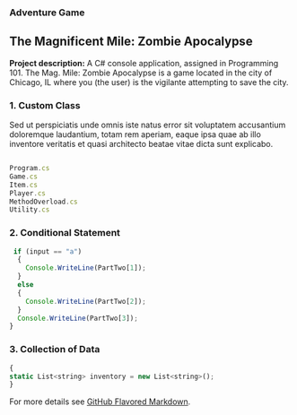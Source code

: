 ### Adventure Game

## The Magnificent Mile: Zombie Apocalypse

**Project description:** A C# console application, assigned in Programming 101. The Mag. Mile: Zombie Apocalypse is a game located in the city of Chicago, IL where you (the user) is the vigilante attempting to save the city.

### 1. Custom Class

Sed ut perspiciatis unde omnis iste natus error sit voluptatem accusantium doloremque laudantium, totam rem aperiam, eaque ipsa quae ab illo inventore veritatis et quasi architecto beatae vitae dicta sunt explicabo. 

```javascript

Program.cs
Game.cs
Item.cs
Player.cs
MethodOverload.cs
Utility.cs

```

### 2. Conditional Statement

```javascript
 if (input == "a")
  {
    Console.WriteLine(PartTwo[1]);
  }
  else
  {
    Console.WriteLine(PartTwo[2]);
  }
  Console.WriteLine(PartTwo[3]);
}
```

### 3. Collection of Data

```javascript
{
static List<string> inventory = new List<string>();
}
```

For more details see [GitHub Flavored Markdown](https://guides.github.com/features/mastering-markdown/).
